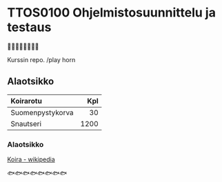 # TTOS0100 Ohjelmistosuunnittelu ja testaus
:construction::construction::construction::construction::construction::construction::construction::construction:

Kurssin repo.
/play horn

## Alaotsikko

| Koirarotu | Kpl |
|:----------|----:|
| Suomenpystykorva | 30 |
| Snautseri | 1200 |

### Alaotsikko

[Koira - wikipedia](https://fi.wikipedia.org/wiki/Koira)

:fish::fish::fish::fish::fish::fish::fish::fish:
